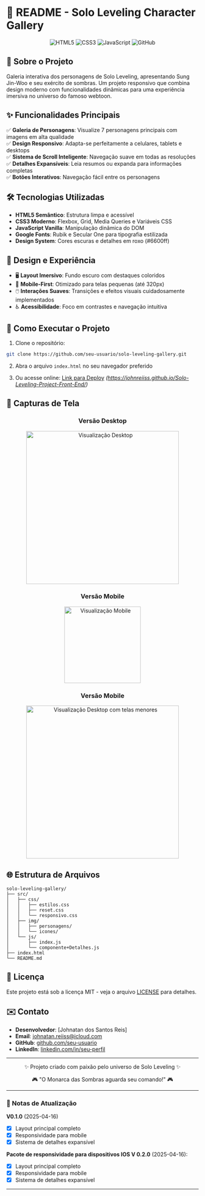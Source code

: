 # 📜 README - Solo Leveling Character Gallery

<div align="center">
  <img src="https://img.shields.io/badge/HTML5-E34F26?style=for-the-badge&logo=html5&logoColor=white" alt="HTML5">
  <img src="https://img.shields.io/badge/CSS3-1572B6?style=for-the-badge&logo=css3&logoColor=white" alt="CSS3">
  <img src="https://img.shields.io/badge/JavaScript-F7DF1E?style=for-the-badge&logo=javascript&logoColor=black" alt="JavaScript">
  <img src="https://img.shields.io/badge/GitHub-100000?style=for-the-badge&logo=github&logoColor=white" alt="GitHub">
</div>

## 🌟 Sobre o Projeto

Galeria interativa dos personagens de Solo Leveling, apresentando Sung Jin-Woo e seu exército de sombras. Um projeto responsivo que combina design moderno com funcionalidades dinâmicas para uma experiência imersiva no universo do famoso webtoon.

## ✨ Funcionalidades Principais

✅ **Galeria de Personagens**: Visualize 7 personagens principais com imagens em alta qualidade  
✅ **Design Responsivo**: Adapta-se perfeitamente a celulares, tablets e desktops  
✅ **Sistema de Scroll Inteligente**: Navegação suave em todas as resoluções  
✅ **Detalhes Expansíveis**: Leia resumos ou expanda para informações completas  
✅ **Botões Interativos**: Navegação fácil entre os personagens  

## 🛠️ Tecnologias Utilizadas

- **HTML5 Semântico**: Estrutura limpa e acessível
- **CSS3 Moderno**: Flexbox, Grid, Media Queries e Variáveis CSS
- **JavaScript Vanilla**: Manipulação dinâmica do DOM
- **Google Fonts**: Rubik e Secular One para tipografia estilizada
- **Design System**: Cores escuras e detalhes em roxo (#6600ff)

## 🎨 Design e Experiência

- 🖥️ **Layout Imersivo**: Fundo escuro com destaques coloridos
- 📱 **Mobile-First**: Otimizado para telas pequenas (até 320px)
- 🖱️ **Interações Suaves**: Transições e efeitos visuais cuidadosamente implementados
- ♿ **Acessibilidade**: Foco em contrastes e navegação intuitiva

## 🚀 Como Executar o Projeto

1. Clone o repositório:
```bash
git clone https://github.com/seu-usuario/solo-leveling-gallery.git
```

2. Abra o arquivo `index.html` no seu navegador preferido

3. Ou acesse online: [Link para Deploy](#) *(https://johnreiiss.github.io/Solo-Leveling-Project-Front-End/)*

## 📸 Capturas de Tela

<div align="center">
  <h3>Versão Desktop</h3>
  <img src="https://github.com/user-attachments/assets/1012b01c-2c5e-4be3-8ce8-3029fd7bb1fb" width="400" alt="Visualização Desktop">
  
  <h3>Versão Mobile</h3>
  <img src="https://github.com/user-attachments/assets/3fa58165-71d6-4794-b43a-8856aeb1dbcd" width="200" alt="Visualização Mobile">
  
  <h3>Versão Mobile</h3>
  <img src="https://github.com/user-attachments/assets/810d10ed-336a-4401-b074-8704c29d57da" width="400" alt="Visualização Desktop com telas menores">
    
</div>

## 🌐 Estrutura de Arquivos

```
solo-leveling-gallery/
├── src/
│   ├── css/
│   │   ├── estilos.css
│   │   ├── reset.css
│   │   └── responsivo.css
│   ├── img/
│   │   ├── personagens/
│   │   └── icones/
│   └── js/
│       ├── index.js
│       └── componente+Detalhes.js
├── index.html
└── README.md
```

## 📄 Licença

Este projeto está sob a licença MIT - veja o arquivo [LICENSE](LICENSE) para detalhes.

## ✉️ Contato

- **Desenvolvedor**: [Johnatan dos Santos Reis]  
- **Email**: johnatan.reiiss@icloud.com 
- **GitHub**: [github.com/seu-usuario](https://github.com/seu-usuario)  
- **LinkedIn**: [linkedin.com/in/seu-perfil](https://linkedin.com/in/seu-perfil)  

---

<div align="center">
  <p>✨ Projeto criado com paixão pelo universo de Solo Leveling ✨</p>
  <p>🎮 "O Monarca das Sombras aguarda seu comando!" 🎮</p>
</div>

---

### 📌 Notas de Atualização

**V0.1.0** (2025-04-16)
- [x] Layout principal completo
- [x] Responsividade para mobile
- [x] Sistema de detalhes expansível

**Pacote de responsividade para dispositivos IOS V 0.2.0** (2025-04-16):
- [x] Layout principal completo
- [x] Responsividade para mobile
- [x] Sistema de detalhes expansível

---
